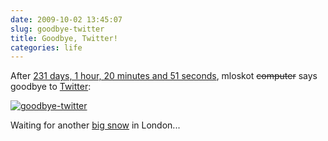 ```yaml
---
date: 2009-10-02 13:45:07
slug: goodbye-twitter
title: Goodbye, Twitter!
categories: life
---
```


After [231 days, 1 hour, 20 minutes and 51 seconds](/?p=289), mloskot <del>computer</del> says goodbye to [Twitter](http://twitter.com/mloskot):





[![goodbye-twitter](http://farm3.static.flickr.com/2665/3973724653_6c8b34588b_m.jpg)](http://www.flickr.com/photos/mloskot/3973724653/)





Waiting for another [big snow](http://www.benmarsh.co.uk/snow/) in London...

